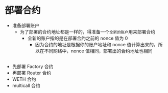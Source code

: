# 部署合约

- 准备部署账户
  - 为了部署的合约地址都是一样的，得准备一个`全新的账户`用来部署合约
    - 全新的账户指的是在部署合约之前的 nonce 值为 0
      - 因为合约的地址是根据你的账户地址和 nonce 值计算出来的，所以在不同网络中，nonce 值相同，部署出的合约地址也相同

##

- 先部署 Factory 合约
- 再部署 Router 合约
- WETH 合约
- multicall 合约
